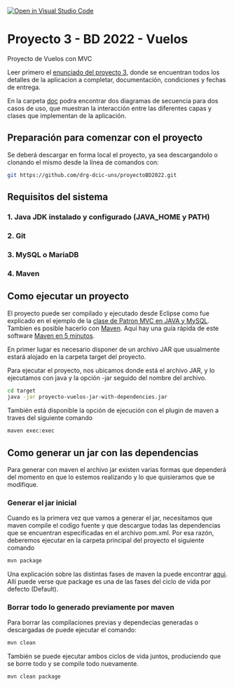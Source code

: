 [![Open in Visual Studio Code](https://classroom.github.com/assets/open-in-vscode-c66648af7eb3fe8bc4f294546bfd86ef473780cde1dea487d3c4ff354943c9ae.svg)](https://classroom.github.com/online_ide?assignment_repo_id=8755790&assignment_repo_type=AssignmentRepo)
# Proyecto 3 - BD 2022 - Vuelos
Proyecto de Vuelos con MVC

Leer primero el [enunciado del proyecto 3](https://moodle.uns.edu.ar/moodle/pluginfile.php/1207755/mod_resource/content/6/Proyecto%203-BD2022.pdf), donde se encuentran todos los detalles de la aplicacion a completar, documentación, condiciones y fechas de entrega.

En la carpeta [doc](https://github.com/drg-dcic-uns/proyectoBD2022/tree/master/doc) podra encontrar dos diagramas de secuencia para dos casos de uso, que muestran la interacción entre las diferentes capas y clases que implementan de la aplicación.

## Preparación para comenzar con el proyecto

Se deberá descargar en forma local el proyecto, ya sea descargandolo o clonando el mismo desde la línea de comandos con:
```bash
git https://github.com/drg-dcic-uns/proyectoBD2022.git
```

## Requisitos del sistema

### 1. Java JDK instalado y configurado (JAVA_HOME y PATH)

### 2. Git

### 3. MySQL o MariaDB

### 4. Maven


## Como ejecutar un proyecto
El proyecto puede ser compilado y ejecutado desde Eclipse como fue explicado en el ejemplo de la [clase de Patron MVC en JAVA y MySQL](https://moodle.uns.edu.ar/moodle/course/view.php?id=12255#section-20). Tambien es posible hacerlo con [Maven](https://maven.apache.org/index.html). 
Aquí hay una guía rápida de este software [Maven en 5 minutos](https://maven.apache.org/guides/getting-started/maven-in-five-minutes.html).

En primer lugar es necesario disponer de un archivo JAR que usualmente estará alojado en la carpeta target del proyecto. 

Para ejecutar el proyecto, nos ubicamos donde está el archivo JAR, y lo ejecutamos con java y la opción -jar seguido del nombre del archivo.

```bash
cd target
java -jar proyecto-vuelos-jar-with-dependencies.jar
```
También está disponible la opción de ejecución con el plugin de maven a traves del siguiente comando
```bash
maven exec:exec
```


## Como generar un jar con las dependencias

Para generar con maven el archivo jar existen varias formas que dependerá del momento en que lo estemos realizando y lo que quisieramos que se modifique.

### Generar el jar inicial

Cuando es la primera vez que vamos a generar el jar, necesitamos que maven compile el codigo fuente y que descargue todas las dependencias que se encuentran especificadas en el archivo pom.xml. Por esa razón, deberemos ejecutar en la carpeta principal del proyecto el siguiente comando
```bash
mvn package
```
Una explicación sobre las distintas fases de maven la puede encontrar [aqui](https://maven.apache.org/guides/getting-started/maven-in-five-minutes.html#running-maven-tools). Allí puede verse que package es una de las fases del ciclo de vida por defecto (Default).

### Borrar todo lo generado previamente por maven 

Para borrar las compilaciones previas y dependecias generadas o descargadas de puede ejecutar el comando:
```bash
mvn clean
```
También se puede ejecutar ambos ciclos de vida juntos, produciendo que se borre todo y se compile todo nuevamente.
```bash
mvn clean package
```
